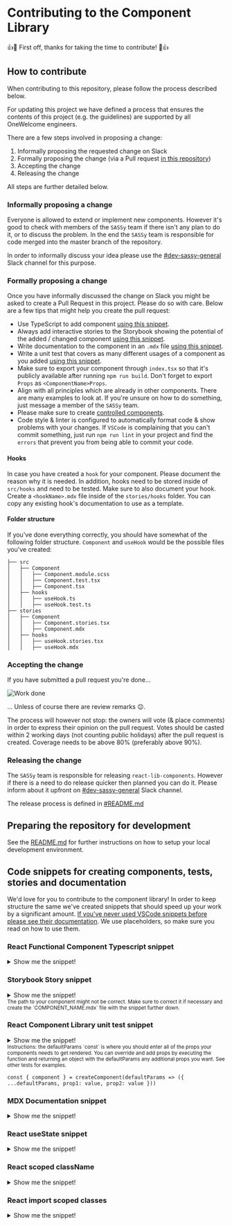 # Contributing to the Component Library

:+1::tada: First off, thanks for taking the time to contribute! :tada::+1:

## How to contribute

When contributing to this repository, please follow the process described below.

For updating this project we have defined a process that ensures the contents of this project (e.g. the guidelines) are supported by all OneWelcome engineers.

There are a few steps involved in proposing a change:

1. Informally proposing the requested change on Slack
2. Formally proposing the change (via a Pull request [in this repository](https://github.com/onewelcome/react-lib-components))
3. Accepting the change
4. Releasing the change

All steps are further detailed below.

### Informally proposing a change

Everyone is allowed to extend or implement new components. However it's good to check with members of the `SASSy` team if there isn't any plan to do it, or to discuss the problem. In the end the `SASSy` team is responsible for code merged into the master branch of the repository.

In order to informally discuss your idea please use the [#dev-sassy-general](https://onewelcome.slack.com/app_redirect?channel=C038AH4TGDR) Slack channel for this purpose.

### Formally proposing a change

Once you have informally discussed the change on Slack you might be asked to create a Pull Request in this project. Please do so with care. Below are a few tips that might help you create the pull request:

- Use TypeScript to add component [using this snippet](#react-functional-component-typescript-snippet).
- Always add interactive stories to the Storybook showing the potential of the added / changed component [using this snippet](#storybook-story-snippet).
- Write documentation to the component in an `.mdx` file [using this snippet](#mdx-documentation-snippet).
- Write a unit test that covers as many different usages of a component as you added [using this snippet](#react-component-unit-test-snippet).
- Make sure to export your component through `index.tsx` so that it's publicly available after running `npm run build`. Don't forget to export `Props` as `<ComponentName>Props`.
- Align with all principles which are already in other components. There are many examples to look at. If you're unsure on how to do something, just message a member of the `SASSy` team.
- Please make sure to create [controlled components](https://reactjs.org/docs/uncontrolled-components.html).
- Code style & linter is configured to automatically format code & show problems with your changes. If `VSCode` is complaining that you can't commit something, just run `npm run lint` in your project and find the `errors` that prevent you from being able to commit your code.

#### Hooks

In case you have created a `hook` for your component. Please document the reason why it is needed. In addition, hooks need to be stored inside of `src/hooks` and need to be tested. Make sure to also document your hook. Create a `<hookName>.mdx` file inside of the `stories/hooks` folder. You can copy any existing hook's documentation to use as a template.

#### Folder structure

If you've done everything correctly, you should have somewhat of the following folder structure. `Component` and `useHook` would be the possible files you've created:

```
├── src
│   ├── Component
│   │   ├── Component.module.scss
│   │   ├── Component.test.tsx
│   │   ├── Component.tsx
│   ├── hooks
│   │   ├── useHook.ts
│   │   ├── useHook.test.ts
├── stories
│   ├── Component
│   │   ├── Component.stories.tsx
│   │   ├── Component.mdx
│   ├── hooks
│   │   ├── useHook.stories.tsx
│   │   ├── useHook.mdx
```

### Accepting the change

If you have submitted a pull request you're done...

![Work done](https://media.giphy.com/media/26u4lOMA8JKSnL9Uk/giphy.gif)

... Unless of course there are review remarks :wink:.

The process will however not stop: the owners will vote (& place comments) in order to express their opinion on the pull request. Votes should be casted within 2 working days (not counting public holidays) after the pull request is created. Coverage needs to be above 80% (preferably above 90%).

### Releasing the change

The `SASSy` team is responsible for releasing `react-lib-components`. However if there is a need to do release quicker then planned you can do it. Please inform about it upfront on [#dev-sassy-general](https://onewelcome.slack.com/app_redirect?channel=C038AH4TGDR) Slack channel.

The release process is defined in [#README.md](README.md#release)

## Preparing the repository for development

See the [README.md](README.md) for further instructions on how to setup your local development environment.

## Code snippets for creating components, tests, stories and documentation

We'd love for you to contribute to the component library! In order to keep structure the same we've created snippets that should speed up your work by a significant amount. [If you've never used VSCode snippets before please see their documentation](https://code.visualstudio.com/docs/editor/userdefinedsnippets). We use placeholders, so make sure you read on how to use them.

### React Functional Component Typescript snippet

<details>
  <summary>Show me the snippet!</summary>
  <pre>
  <code>
"Component Library Function Component Typescript": {
  "prefix": "clfc",
  "body": [
    "import React, { ComponentPropsWithRef, ForwardRefRenderFunction, ReactNode } from 'react';",
    "",
    "export interface Props extends ComponentPropsWithRef<\"div\"> {",
      "\tchildren?: ReactNode;",
    "}",
    "",
    "const ${1:componentName}Component: ForwardRefRenderFunction&lt;HTMLDivElement, Props> = ({ children, ...rest }: Props, ref) => {",
      "\treturn &lt;div ref={ref} {...rest}>{children}&lt;/div>;",
    "};",
    "",
    "export const ${1:componentName} = React.forwardRef(${1:componentName}Component);"
  ],
  "description": "Insert Component Library Functional Component snippet with Typescript"
},</code></pre>
</details>

### Storybook Story snippet

<details>
  <summary>Show me the snippet!</summary>
  <pre>
  <code>
"Component Library Story": {
  "prefix": "clstory",
  "body": [
    "import React from 'react';",
    "import { Meta, Story } from '@storybook/react';",
    "import { ${1:componentName}, Props } from '../../src/${1:componentName}/${1:componentName}';",
    "import ${1:componentName}Documentation from './${1:componentName}.mdx';",
    "",
    "const meta: Meta = {",
    "\ttitle: '${1:componentName}',",
    "\tcomponent: ${1:componentName},",
    "parameters: {",
    "\tdocs: {",
    "\t\tpage: ${1:componentName}Documentation",
    "\t}",
    "}",
    "};",
    "",
    "export default meta;",
    "",
    "const Template: Story&lt;Props> = (args) => (",
    "\t<${1:componentName} {...args}>${2:content}</${1:componentName}>",
    ");",
    "",
    "export const ${1:componentName}El = Template.bind({});",
    "",
    "${1:componentName}El.args = {",
    "\t",
    "};"
  ],
  "description": "Insert Component Library story snippet"
},</code></pre>
</details>

<sub>
The path to your component might not be correct. Make sure to correct it if necessary and create the `COMPONENT_NAME.mdx` file with the snippet further down.
</sub>

### React Component Library unit test snippet

<details>
  <summary>Show me the snippet!</summary>
  <pre>
  <code>
"Component Library Test": {
  "prefix": "cltest",
  "body": [
    "import React from 'react';",
    "import { ${1:component}, Props } from './${1:component}';",
    "import { render } from '@testing-library/react';",
    "",
    "const defaultParams: Props = {",
    "",
    "}",
    "",
    "const create${1:component} = (params?: (defaultParams: Props) => Props) => {",
    "\tlet parameters: Props = defaultParams;",
    "\tif(params) {",
    "\t\tparameters = params(defaultParams)",
    "\t}",
    "\tconst queries = render(<${1:component} {...parameters} data-testid='${1/(.)(.*)/${1:/downcase}$2/}'>${1/(.)(.*)/${1:/downcase}$2/} content</${1:component}>);",
    "\tconst ${1/(.)(.*)/${1:/downcase}$2/} = queries.getByTestId('${1/(.)(.*)/${1:/downcase}$2/}');",
    "",
    "return {",
    "\t...queries,",
    "\t${1/(.)(.*)/${1:/downcase}$2/}",
    "\t}",
    "}",
    "",
    "describe('${1:component} should render', () => {",
    "\tit('renders without crashing', () => {",
    "\tconst { ${1/(.)(.*)/${1:/downcase}$2/} } = create${1:component}()",
    "",
    "\t\texpect(${1/(.)(.*)/${1:/downcase}$2/}).toBeDefined();",
    "\t});",
    "});"
  ],
  "description": "Insert Component Library test snippet."
},</code></pre>
</details>

<sub>
Instructions: the defaultParams `const` is where you should enter all of the props your components needs to get rendered. You can override and add props by executing the function and returning an object with the defaultParams any additional props you want. See other tests for examples.
</sub>

```
const { component } = createComponent(defaultParams => ({ ...defaultParams, prop1: value, prop2: value }))
```

### MDX Documentation snippet

<details>
  <summary>Show me the snippet!</summary>
  <pre>
  <code>
"Component Library MDX": {
  "prefix": "clmdx",
  "body": [
    "import { Story, Canvas, Title, Subtitle, ArgsTable } from '@storybook/addon-docs';",
    "",
    "&lt;Title />",
    "&lt;Subtitle />",
    "",
    "${1:Description of the component}",
    "",
    "# Examples",
    "",
    "${2:Any examples of the component you've created}",
    "",
    "# Props",
    "",
    "&lt;ArgsTable story={PRIMARY_STORY} />"
  ],
  "description": "Insert MDX documentation snippet."
},</code></pre>
</details>

### React useState snippet

<details>
  <summary>Show me the snippet!</summary>
  <pre>
  <code>
"React Use State Snippet": {
  "prefix": "russ",
  "body": [
      "const [${1:stateName}, set${1/(.)/${1:/capitalize}/}] = useState(${2:initial value})"
  ],
  "description": "Insert React useState snippet."
},</code></pre>
</details>

### React scoped className

<details>
  <summary>Show me the snippet!</summary>
  <pre>
  <code>
"React scoped className": {
  "prefix": "resc",
  "body": ["className={classes[\"${1:class name}\"]}"],
  "description": "Insert scoped className snippet."
},</code></pre>
</details>

### React import scoped classes

<details>
  <summary>Show me the snippet!</summary>
  <pre>
  <code>
"import scoped classes": {
  "prefix": "impscoped",
  "body": ["import classes from \"./${1:filename}.module.${2:scss}\";"],
  "description": "Insert import scoped classes snippet."
},</code></pre>
</details>
